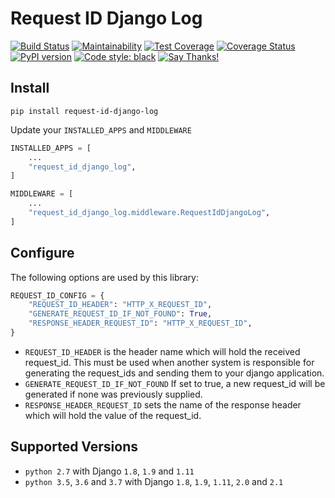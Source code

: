 # Request ID Django Log

[![Build Status](https://travis-ci.com/juntossomosmais/request-id-django-log.svg?token=cfB1EHQmosyKPne1bPRP&branch=master)](https://travis-ci.com/juntossomosmais/request-id-django-log) [![Maintainability](https://api.codeclimate.com/v1/badges/bb134244b75f5e0a8893/maintainability)](https://codeclimate.com/github/juntossomosmais/request-id-django-log/maintainability) [![Test Coverage](https://api.codeclimate.com/v1/badges/bb134244b75f5e0a8893/test_coverage)](https://codeclimate.com/github/juntossomosmais/request-id-django-log/test_coverage) [![Coverage Status](https://coveralls.io/repos/github/juntossomosmais/request-id-django-log/badge.svg?branch=master)](https://coveralls.io/github/juntossomosmais/request-id-django-log?branch=master) [![PyPI version](https://badge.fury.io/py/request-id-django-log.svg)](https://badge.fury.io/py/request-id-django-log) [![Code style: black](https://img.shields.io/badge/code%20style-black-000000.svg)](https://github.com/ambv/black)
 [![Say Thanks!](https://img.shields.io/badge/Say%20Thanks-!-1EAEDB.svg)](https://saythanks.io/to/ricardochaves)

## Install

`pip install request-id-django-log`

Update your `INSTALLED_APPS` and `MIDDLEWARE`
```python
INSTALLED_APPS = [
    ...
    "request_id_django_log",
]
```

```python
MIDDLEWARE = [
    ...
    "request_id_django_log.middleware.RequestIdDjangoLog",
]
```

## Configure

The following options are used by this library:

```python
REQUEST_ID_CONFIG = {
    "REQUEST_ID_HEADER": "HTTP_X_REQUEST_ID",
    "GENERATE_REQUEST_ID_IF_NOT_FOUND": True,
    "RESPONSE_HEADER_REQUEST_ID": "HTTP_X_REQUEST_ID",
}
```
- `REQUEST_ID_HEADER` is the header name which will hold the received request_id. This must be used when another system is responsible for generating the request_ids and sending them to your django application.
- `GENERATE_REQUEST_ID_IF_NOT_FOUND` If set to true, a new request_id will be generated if none was previously supplied.
- `RESPONSE_HEADER_REQUEST_ID` sets the name of the response header which will hold the value of the request_id.

## Supported Versions

- `python 2.7` with Django `1.8`, `1.9` and `1.11`
- `python 3.5`, `3.6` and `3.7` with Django `1.8`, `1.9`, `1.11`, `2.0` and `2.1`
